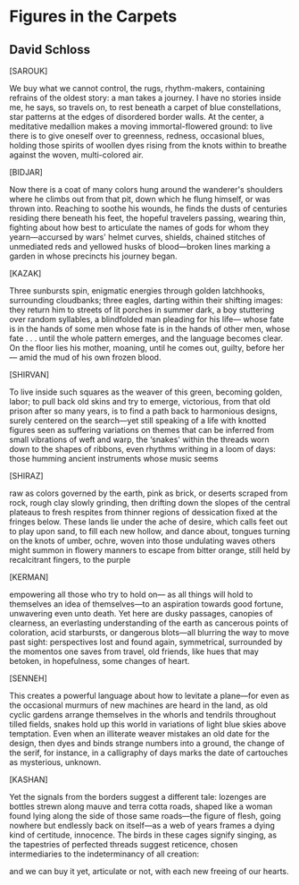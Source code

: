 # Figures in the Carpets
## David Schloss
[SAROUK]

We buy what we cannot control, the rugs,
rhythm-makers, containing refrains of
the oldest story: a man takes a journey.
I have no stories inside me, he says,
so travels on, to rest beneath a carpet
of blue constellations, star patterns
at the edges of disordered border walls.
At the center, a meditative medallion
makes a moving immortal-flowered ground:
to live there is to give oneself over
to greenness, redness, occasional blues,
holding those spirits of woollen dyes
rising from the knots within to breathe
against the woven, multi-colored air.


[BIDJAR]

Now there is a coat of many colors hung
around the wanderer's shoulders where
he climbs out from that pit, down which
he flung himself, or was thrown into.
Reaching to soothe his wounds, he finds
the dusts of centuries residing there
beneath his feet, the hopeful travelers
passing, wearing thin, fighting about
how best to articulate the names of gods
for whom they yearn—accursed by wars'
helmet curves, shields, chained stitches
of unmediated reds and yellowed husks
of blood—broken lines marking a garden
in whose precincts his journey began.


[KAZAK]

Three sunbursts spin, enigmatic energies
through golden latchhooks, surrounding
cloudbanks; three eagles, darting within
their shifting images: they return him
to streets of lit porches in summer dark,
a boy stuttering over random syllables,
a blindfolded man pleading for his life—
whose fate is in the hands of some men
whose fate is in the hands of other men,
whose fate . . . until the whole pattern
emerges, and the language becomes clear.
On the floor lies his mother, moaning,
until he comes out, guilty, before her—
amid the mud of his own frozen blood.


[SHIRVAN]

To live inside such squares as the weaver
of this green, becoming golden, labor;
to pull back old skins and try to emerge,
victorious, from that old prison after
so many years, is to find a path back to
harmonious designs, surely centered on
the search—yet still speaking of a life
with knotted figures seen as suffering
variations on themes that can be inferred
from small vibrations of weft and warp,
the ‘snakes' within the threads worn down
to the shapes of ribbons, even rhythms
writhing in a loom of days: those humming
ancient instruments whose music seems


[SHIRAZ]

raw as colors governed by the earth, pink
as brick, or deserts scraped from rock,
rough clay slowly grinding, then drifting
down the slopes of the central plateaus
to fresh respites from thinner regions of
dessication fixed at the fringes below.
These lands lie under the ache of desire,
which calls feet out to play upon sand,
to fill each new hollow, and dance about,
tongues turning on the knots of umber,
ochre, woven into those undulating waves
others might summon in flowery manners
to escape from bitter orange, still held
by recalcitrant fingers, to the purple


[KERMAN]

empowering all those who try to hold on—
as all things will hold to themselves
an idea of themselves—to an aspiration
towards good fortune, unwavering even
unto death. Yet here are dusky passages,
canopies of clearness, an everlasting
understanding of the earth as cancerous
points of coloration, acid starbursts,
or dangerous blots—all blurring the way
to move past sight: perspectives lost
and found again, symmetrical, surrounded
by the momentos one saves from travel,
old friends, like hues that may betoken,
in hopefulness, some changes of heart.


[SENNEH]

This creates a powerful language about
how to levitate a plane—for even as
the occasional murmurs of new machines
are heard in the land, as old cyclic
gardens arrange themselves in the whorls
and tendrils throughout tilled fields,
snakes hold up this world in variations
of light blue skies above temptation.
Even when an illiterate weaver mistakes
an old date for the design, then dyes
and binds strange numbers into a ground,
the change of the serif, for instance,
in a calligraphy of days marks the date
of cartouches as mysterious, unknown.


[KASHAN]

Yet the signals from the borders suggest
a different tale: lozenges are bottles
strewn along mauve and terra cotta roads,
shaped like a woman found lying along
the side of those same roads—the figure
of flesh, going nowhere but endlessly
back on itself—as a web of years frames
a dying kind of certitude, innocence.
The birds in these cages signify singing,
as the tapestries of perfected threads
suggest reticence, chosen intermediaries
to the indeterminancy of all creation:

and we can buy it yet, articulate or not,
with each new freeing of our hearts.